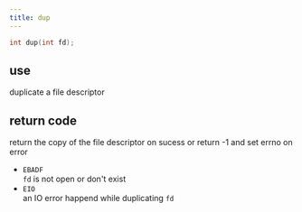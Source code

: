 ```yaml
---
title: dup
---
```

```c
int dup(int fd);
```
## use
duplicate a file descriptor
## return code
return the copy of the file descriptor on sucess or return -1 and set errno on error
- `EBADF`  
  `fd` is not open or don't exist
- `EIO`  
  an IO error happend while duplicating `fd`
